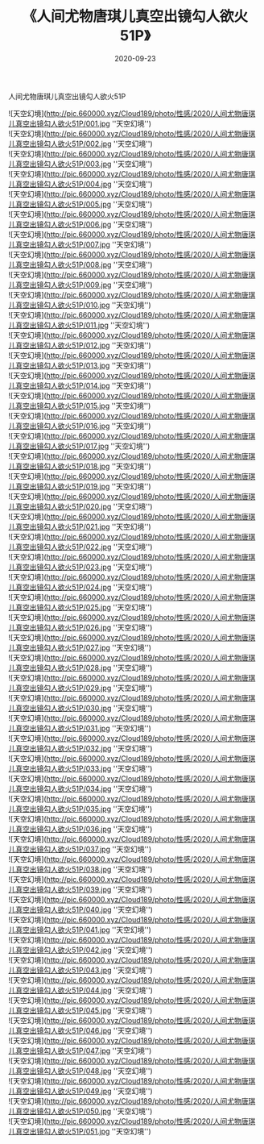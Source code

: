 ﻿---
layout: post
title:  《人间尤物唐琪儿真空出镜勾人欲火51P》
date:   2020-09-23
img: http://pic.660000.xyz/Cloud189/photo/性感/2020/人间尤物唐琪儿真空出镜勾人欲火51P/000.jpg
categories: [美女, 性感, 泳衣]
---

人间尤物唐琪儿真空出镜勾人欲火51P



![天空幻境](http://pic.660000.xyz/Cloud189/photo/性感/2020/人间尤物唐琪儿真空出镜勾人欲火51P/001.jpg ''天空幻境'') <br>
![天空幻境](http://pic.660000.xyz/Cloud189/photo/性感/2020/人间尤物唐琪儿真空出镜勾人欲火51P/002.jpg ''天空幻境'') <br>
![天空幻境](http://pic.660000.xyz/Cloud189/photo/性感/2020/人间尤物唐琪儿真空出镜勾人欲火51P/003.jpg ''天空幻境'') <br>
![天空幻境](http://pic.660000.xyz/Cloud189/photo/性感/2020/人间尤物唐琪儿真空出镜勾人欲火51P/004.jpg ''天空幻境'') <br>
![天空幻境](http://pic.660000.xyz/Cloud189/photo/性感/2020/人间尤物唐琪儿真空出镜勾人欲火51P/005.jpg ''天空幻境'') <br>
![天空幻境](http://pic.660000.xyz/Cloud189/photo/性感/2020/人间尤物唐琪儿真空出镜勾人欲火51P/006.jpg ''天空幻境'') <br>
![天空幻境](http://pic.660000.xyz/Cloud189/photo/性感/2020/人间尤物唐琪儿真空出镜勾人欲火51P/007.jpg ''天空幻境'') <br>
![天空幻境](http://pic.660000.xyz/Cloud189/photo/性感/2020/人间尤物唐琪儿真空出镜勾人欲火51P/008.jpg ''天空幻境'') <br>
![天空幻境](http://pic.660000.xyz/Cloud189/photo/性感/2020/人间尤物唐琪儿真空出镜勾人欲火51P/009.jpg ''天空幻境'') <br>
![天空幻境](http://pic.660000.xyz/Cloud189/photo/性感/2020/人间尤物唐琪儿真空出镜勾人欲火51P/010.jpg ''天空幻境'') <br>
![天空幻境](http://pic.660000.xyz/Cloud189/photo/性感/2020/人间尤物唐琪儿真空出镜勾人欲火51P/011.jpg ''天空幻境'') <br>
![天空幻境](http://pic.660000.xyz/Cloud189/photo/性感/2020/人间尤物唐琪儿真空出镜勾人欲火51P/012.jpg ''天空幻境'') <br>
![天空幻境](http://pic.660000.xyz/Cloud189/photo/性感/2020/人间尤物唐琪儿真空出镜勾人欲火51P/013.jpg ''天空幻境'') <br>
![天空幻境](http://pic.660000.xyz/Cloud189/photo/性感/2020/人间尤物唐琪儿真空出镜勾人欲火51P/014.jpg ''天空幻境'') <br>
![天空幻境](http://pic.660000.xyz/Cloud189/photo/性感/2020/人间尤物唐琪儿真空出镜勾人欲火51P/015.jpg ''天空幻境'') <br>
![天空幻境](http://pic.660000.xyz/Cloud189/photo/性感/2020/人间尤物唐琪儿真空出镜勾人欲火51P/016.jpg ''天空幻境'') <br>
![天空幻境](http://pic.660000.xyz/Cloud189/photo/性感/2020/人间尤物唐琪儿真空出镜勾人欲火51P/017.jpg ''天空幻境'') <br>
![天空幻境](http://pic.660000.xyz/Cloud189/photo/性感/2020/人间尤物唐琪儿真空出镜勾人欲火51P/018.jpg ''天空幻境'') <br>
![天空幻境](http://pic.660000.xyz/Cloud189/photo/性感/2020/人间尤物唐琪儿真空出镜勾人欲火51P/019.jpg ''天空幻境'') <br>
![天空幻境](http://pic.660000.xyz/Cloud189/photo/性感/2020/人间尤物唐琪儿真空出镜勾人欲火51P/020.jpg ''天空幻境'') <br>
![天空幻境](http://pic.660000.xyz/Cloud189/photo/性感/2020/人间尤物唐琪儿真空出镜勾人欲火51P/021.jpg ''天空幻境'') <br>
![天空幻境](http://pic.660000.xyz/Cloud189/photo/性感/2020/人间尤物唐琪儿真空出镜勾人欲火51P/022.jpg ''天空幻境'') <br>
![天空幻境](http://pic.660000.xyz/Cloud189/photo/性感/2020/人间尤物唐琪儿真空出镜勾人欲火51P/023.jpg ''天空幻境'') <br>
![天空幻境](http://pic.660000.xyz/Cloud189/photo/性感/2020/人间尤物唐琪儿真空出镜勾人欲火51P/024.jpg ''天空幻境'') <br>
![天空幻境](http://pic.660000.xyz/Cloud189/photo/性感/2020/人间尤物唐琪儿真空出镜勾人欲火51P/025.jpg ''天空幻境'') <br>
![天空幻境](http://pic.660000.xyz/Cloud189/photo/性感/2020/人间尤物唐琪儿真空出镜勾人欲火51P/026.jpg ''天空幻境'') <br>
![天空幻境](http://pic.660000.xyz/Cloud189/photo/性感/2020/人间尤物唐琪儿真空出镜勾人欲火51P/027.jpg ''天空幻境'') <br>
![天空幻境](http://pic.660000.xyz/Cloud189/photo/性感/2020/人间尤物唐琪儿真空出镜勾人欲火51P/028.jpg ''天空幻境'') <br>
![天空幻境](http://pic.660000.xyz/Cloud189/photo/性感/2020/人间尤物唐琪儿真空出镜勾人欲火51P/029.jpg ''天空幻境'') <br>
![天空幻境](http://pic.660000.xyz/Cloud189/photo/性感/2020/人间尤物唐琪儿真空出镜勾人欲火51P/030.jpg ''天空幻境'') <br>
![天空幻境](http://pic.660000.xyz/Cloud189/photo/性感/2020/人间尤物唐琪儿真空出镜勾人欲火51P/031.jpg ''天空幻境'') <br>
![天空幻境](http://pic.660000.xyz/Cloud189/photo/性感/2020/人间尤物唐琪儿真空出镜勾人欲火51P/032.jpg ''天空幻境'') <br>
![天空幻境](http://pic.660000.xyz/Cloud189/photo/性感/2020/人间尤物唐琪儿真空出镜勾人欲火51P/033.jpg ''天空幻境'') <br>
![天空幻境](http://pic.660000.xyz/Cloud189/photo/性感/2020/人间尤物唐琪儿真空出镜勾人欲火51P/034.jpg ''天空幻境'') <br>
![天空幻境](http://pic.660000.xyz/Cloud189/photo/性感/2020/人间尤物唐琪儿真空出镜勾人欲火51P/035.jpg ''天空幻境'') <br>
![天空幻境](http://pic.660000.xyz/Cloud189/photo/性感/2020/人间尤物唐琪儿真空出镜勾人欲火51P/036.jpg ''天空幻境'') <br>
![天空幻境](http://pic.660000.xyz/Cloud189/photo/性感/2020/人间尤物唐琪儿真空出镜勾人欲火51P/037.jpg ''天空幻境'') <br>
![天空幻境](http://pic.660000.xyz/Cloud189/photo/性感/2020/人间尤物唐琪儿真空出镜勾人欲火51P/038.jpg ''天空幻境'') <br>
![天空幻境](http://pic.660000.xyz/Cloud189/photo/性感/2020/人间尤物唐琪儿真空出镜勾人欲火51P/039.jpg ''天空幻境'') <br>
![天空幻境](http://pic.660000.xyz/Cloud189/photo/性感/2020/人间尤物唐琪儿真空出镜勾人欲火51P/040.jpg ''天空幻境'') <br>
![天空幻境](http://pic.660000.xyz/Cloud189/photo/性感/2020/人间尤物唐琪儿真空出镜勾人欲火51P/041.jpg ''天空幻境'') <br>
![天空幻境](http://pic.660000.xyz/Cloud189/photo/性感/2020/人间尤物唐琪儿真空出镜勾人欲火51P/042.jpg ''天空幻境'') <br>
![天空幻境](http://pic.660000.xyz/Cloud189/photo/性感/2020/人间尤物唐琪儿真空出镜勾人欲火51P/043.jpg ''天空幻境'') <br>
![天空幻境](http://pic.660000.xyz/Cloud189/photo/性感/2020/人间尤物唐琪儿真空出镜勾人欲火51P/044.jpg ''天空幻境'') <br>
![天空幻境](http://pic.660000.xyz/Cloud189/photo/性感/2020/人间尤物唐琪儿真空出镜勾人欲火51P/045.jpg ''天空幻境'') <br>
![天空幻境](http://pic.660000.xyz/Cloud189/photo/性感/2020/人间尤物唐琪儿真空出镜勾人欲火51P/046.jpg ''天空幻境'') <br>
![天空幻境](http://pic.660000.xyz/Cloud189/photo/性感/2020/人间尤物唐琪儿真空出镜勾人欲火51P/047.jpg ''天空幻境'') <br>
![天空幻境](http://pic.660000.xyz/Cloud189/photo/性感/2020/人间尤物唐琪儿真空出镜勾人欲火51P/048.jpg ''天空幻境'') <br>
![天空幻境](http://pic.660000.xyz/Cloud189/photo/性感/2020/人间尤物唐琪儿真空出镜勾人欲火51P/049.jpg ''天空幻境'') <br>
![天空幻境](http://pic.660000.xyz/Cloud189/photo/性感/2020/人间尤物唐琪儿真空出镜勾人欲火51P/050.jpg ''天空幻境'') <br>
![天空幻境](http://pic.660000.xyz/Cloud189/photo/性感/2020/人间尤物唐琪儿真空出镜勾人欲火51P/051.jpg ''天空幻境'') <br>